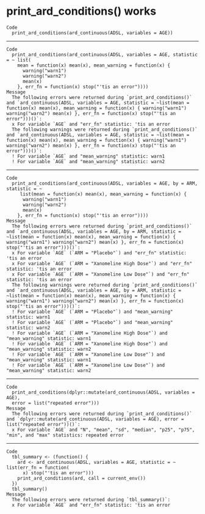 # print_ard_conditions() works

    Code
      print_ard_conditions(ard_continuous(ADSL, variables = AGE))

---

    Code
      print_ard_conditions(ard_continuous(ADSL, variables = AGE, statistic = ~ list(
        mean = function(x) mean(x), mean_warning = function(x) {
          warning("warn1")
          warning("warn2")
          mean(x)
        }, err_fn = function(x) stop("'tis an error"))))
    Message
      The following errors were returned during `print_ard_conditions()` and `ard_continuous(ADSL, variables = AGE, statistic = ~list(mean = function(x) mean(x), mean_warning = function(x) { warning("warn1") warning("warn2") mean(x) }, err_fn = function(x) stop("'tis an error")))()`:
      x For variable `AGE` and "err_fn" statistic: 'tis an error
      The following warnings were returned during `print_ard_conditions()` and `ard_continuous(ADSL, variables = AGE, statistic = ~list(mean = function(x) mean(x), mean_warning = function(x) { warning("warn1") warning("warn2") mean(x) }, err_fn = function(x) stop("'tis an error")))()`:
      ! For variable `AGE` and "mean_warning" statistic: warn1
      ! For variable `AGE` and "mean_warning" statistic: warn2

---

    Code
      print_ard_conditions(ard_continuous(ADSL, variables = AGE, by = ARM, statistic = ~
         list(mean = function(x) mean(x), mean_warning = function(x) {
          warning("warn1")
          warning("warn2")
          mean(x)
        }, err_fn = function(x) stop("'tis an error"))))
    Message
      The following errors were returned during `print_ard_conditions()` and `ard_continuous(ADSL, variables = AGE, by = ARM, statistic = ~list(mean = function(x) mean(x), mean_warning = function(x) { warning("warn1") warning("warn2") mean(x) }, err_fn = function(x) stop("'tis an error")))()`:
      x For variable `AGE` (`ARM = "Placebo"`) and "err_fn" statistic: 'tis an error
      x For variable `AGE` (`ARM = "Xanomeline High Dose"`) and "err_fn" statistic: 'tis an error
      x For variable `AGE` (`ARM = "Xanomeline Low Dose"`) and "err_fn" statistic: 'tis an error
      The following warnings were returned during `print_ard_conditions()` and `ard_continuous(ADSL, variables = AGE, by = ARM, statistic = ~list(mean = function(x) mean(x), mean_warning = function(x) { warning("warn1") warning("warn2") mean(x) }, err_fn = function(x) stop("'tis an error")))()`:
      ! For variable `AGE` (`ARM = "Placebo"`) and "mean_warning" statistic: warn1
      ! For variable `AGE` (`ARM = "Placebo"`) and "mean_warning" statistic: warn2
      ! For variable `AGE` (`ARM = "Xanomeline High Dose"`) and "mean_warning" statistic: warn1
      ! For variable `AGE` (`ARM = "Xanomeline High Dose"`) and "mean_warning" statistic: warn2
      ! For variable `AGE` (`ARM = "Xanomeline Low Dose"`) and "mean_warning" statistic: warn1
      ! For variable `AGE` (`ARM = "Xanomeline Low Dose"`) and "mean_warning" statistic: warn2

---

    Code
      print_ard_conditions(dplyr::mutate(ard_continuous(ADSL, variables = AGE),
      error = list("repeated error")))
    Message
      The following errors were returned during `print_ard_conditions()` and `dplyr::mutate(ard_continuous(ADSL, variables = AGE), error = list("repeated error"))()`:
      x For variable `AGE` and "N", "mean", "sd", "median", "p25", "p75", "min", and "max" statistics: repeated error

---

    Code
      tbl_summary <- (function() {
        ard <- ard_continuous(ADSL, variables = AGE, statistic = ~ list(err_fn = function(
          x) stop("'tis an error")))
        print_ard_conditions(ard, call = current_env())
      })
      tbl_summary()
    Message
      The following errors were returned during `tbl_summary()`:
      x For variable `AGE` and "err_fn" statistic: 'tis an error

